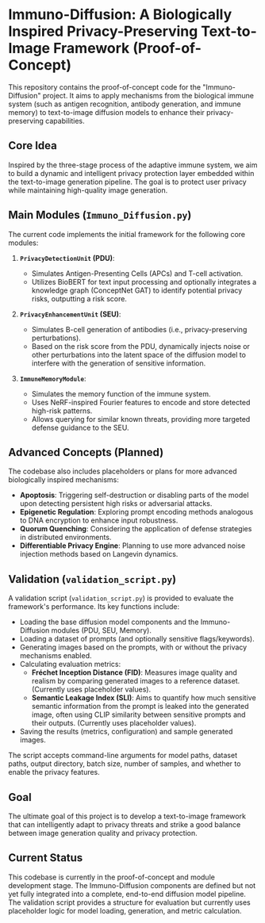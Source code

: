 # Immuno-Diffusion: A Biologically Inspired Privacy-Preserving Text-to-Image Framework (Proof-of-Concept)

This repository contains the proof-of-concept code for the "Immuno-Diffusion" project. It aims to apply mechanisms from the biological immune system (such as antigen recognition, antibody generation, and immune memory) to text-to-image diffusion models to enhance their privacy-preserving capabilities.

## Core Idea

Inspired by the three-stage process of the adaptive immune system, we aim to build a dynamic and intelligent privacy protection layer embedded within the text-to-image generation pipeline. The goal is to protect user privacy while maintaining high-quality image generation.

## Main Modules (`Immuno_Diffusion.py`)

The current code implements the initial framework for the following core modules:

1.  **`PrivacyDetectionUnit` (PDU)**:
    *   Simulates Antigen-Presenting Cells (APCs) and T-cell activation.
    *   Utilizes BioBERT for text input processing and optionally integrates a knowledge graph (ConceptNet GAT) to identify potential privacy risks, outputting a risk score.

2.  **`PrivacyEnhancementUnit` (SEU)**:
    *   Simulates B-cell generation of antibodies (i.e., privacy-preserving perturbations).
    *   Based on the risk score from the PDU, dynamically injects noise or other perturbations into the latent space of the diffusion model to interfere with the generation of sensitive information.

3.  **`ImmuneMemoryModule`**:
    *   Simulates the memory function of the immune system.
    *   Uses NeRF-inspired Fourier features to encode and store detected high-risk patterns.
    *   Allows querying for similar known threats, providing more targeted defense guidance to the SEU.

## Advanced Concepts (Planned)

The codebase also includes placeholders or plans for more advanced biologically inspired mechanisms:

*   **Apoptosis**: Triggering self-destruction or disabling parts of the model upon detecting persistent high risks or adversarial attacks.
*   **Epigenetic Regulation**: Exploring prompt encoding methods analogous to DNA encryption to enhance input robustness.
*   **Quorum Quenching**: Considering the application of defense strategies in distributed environments.
*   **Differentiable Privacy Engine**: Planning to use more advanced noise injection methods based on Langevin dynamics.

## Validation (`validation_script.py`)

A validation script (`validation_script.py`) is provided to evaluate the framework's performance. Its key functions include:

*   Loading the base diffusion model components and the Immuno-Diffusion modules (PDU, SEU, Memory).
*   Loading a dataset of prompts (and optionally sensitive flags/keywords).
*   Generating images based on the prompts, with or without the privacy mechanisms enabled.
*   Calculating evaluation metrics:
    *   **Fréchet Inception Distance (FID)**: Measures image quality and realism by comparing generated images to a reference dataset. (Currently uses placeholder values).
    *   **Semantic Leakage Index (SLI)**: Aims to quantify how much sensitive semantic information from the prompt is leaked into the generated image, often using CLIP similarity between sensitive prompts and their outputs. (Currently uses placeholder values).
*   Saving the results (metrics, configuration) and sample generated images.

The script accepts command-line arguments for model paths, dataset paths, output directory, batch size, number of samples, and whether to enable the privacy features.

## Goal

The ultimate goal of this project is to develop a text-to-image framework that can intelligently adapt to privacy threats and strike a good balance between image generation quality and privacy protection.

## Current Status

This codebase is currently in the proof-of-concept and module development stage. The Immuno-Diffusion components are defined but not yet fully integrated into a complete, end-to-end diffusion model pipeline. The validation script provides a structure for evaluation but currently uses placeholder logic for model loading, generation, and metric calculation. 